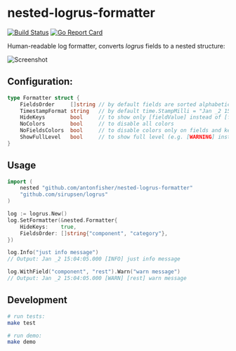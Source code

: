 # nested-logrus-formatter

[![Build Status](https://travis-ci.org/antonfisher/nested-logrus-formatter.svg?branch=master)](https://travis-ci.org/antonfisher/nested-logrus-formatter)
[![Go Report Card](https://goreportcard.com/badge/github.com/antonfisher/nested-logrus-formatter)](https://goreportcard.com/report/github.com/antonfisher/nested-logrus-formatter)

Human-readable log formatter, converts _logrus_ fields to a nested structure:

![Screenshot](https://raw.githubusercontent.com/antonfisher/nested-logrus-formatter/docs/images/demo.png)

## Configuration:

```go
type Formatter struct {
	FieldsOrder     []string // by default fields are sorted alphabetically
	TimestampFormat string   // by default time.StampMilli = "Jan _2 15:04:05.000" is used
	HideKeys        bool     // to show only [fieldValue] instead of [fieldKey:fieldValue]
	NoColors        bool     // to disable all colors
	NoFieldsColors  bool     // to disable colors only on fields and keep levels colored
	ShowFullLevel   bool     // to show full level (e.g. [WARNING] instead of [WARN])
}
```

## Usage

```go
import (
	nested "github.com/antonfisher/nested-logrus-formatter"
	"github.com/sirupsen/logrus"
)

log := logrus.New()
log.SetFormatter(&nested.Formatter{
	HideKeys:    true,
	FieldsOrder: []string{"component", "category"},
})

log.Info("just info message")
// Output: Jan _2 15:04:05.000 [INFO] just info message

log.WithField("component", "rest").Warn("warn message")
// Output: Jan _2 15:04:05.000 [WARN] [rest] warn message
```

## Development

```bash
# run tests:
make test

# run demo:
make demo
```
